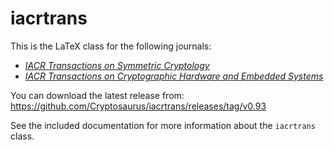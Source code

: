 # iacrtrans

This is the LaTeX class for the following journals:
* [*IACR Transactions on Symmetric Cryptology*](http://tosc.iacr.org)  
* [*IACR Transactions on Cryptographic Hardware and Embedded Systems*](http://tches.iacr.org)

You can download the latest release from: https://github.com/Cryptosaurus/iacrtrans/releases/tag/v0.93

See the included documentation for more information about the `iacrtrans` class.
